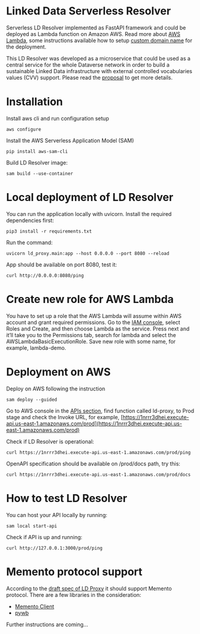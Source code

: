 # Linked Data Serverless Resolver
Serverless LD Resolver implemented as FastAPI framework and could be deployed as Lambda function on Amazon AWS. 
Read more about [AWS Lambda](https://aws.amazon.com/lambda/), some instructions available how to setup [custom domain name](https://www.serverless.com/blog/serverless-api-gateway-domain) for the deployment.

This LD Resolver was developed as a microservice that could be used as a central service for the whole Dataverse network in order to build a sustainable Linked Data infrastructure with external controlled vocabularies values (CVV) support. Please read the [proposal](https://docs.google.com/document/d/1txdcFuxskRx_tLsDQ7KKLFTMR_r9IBhorDu3V_r445w/edit?disco=AAAAIP4zcDQ&ts=607451c0&usp_dm=false) to get more details.

# Installation
Install aws cli and run configuration setup

```aws configure```

Install the AWS Serverless Application Model (SAM)

```pip install aws-sam-cli```

Build LD Resolver image:

```sam build --use-container```

# Local deployment of LD Resolver

You can run the application locally with uvicorn. Install the required dependencies first:
``` 
pip3 install -r requirements.txt
```

Run the command:

```uvicorn ld_proxy.main:app --host 0.0.0.0 --port 8080 --reload```

App should be available on port 8080, test it:

```
curl http://0.0.0.0:8080/ping
```

# Create new role for AWS Lambda

You have to set up a role that the AWS Lambda will assume within AWS account and grant required permissions. Go to the [IAM console](https://console.aws.amazon.com/iam/), select Roles and Create, and then choose Lambda as the service. Press next and it’ll take you to the Permissions tab, search for lambda and select the AWSLambdaBasicExecutionRole. Save new role with some name, for example, lambda-demo.

# Deployment on AWS 

Deploy on AWS following the instruction 

```sam deploy --guided```

Go to AWS console in the [APIs section](https://console.aws.amazon.com/apigateway/main/apis?region=us-east-1), find function called ld-proxy, to Prod stage and check the Invoke URL, for example, [https://1nrrr3dhei.execute-api.us-east-1.amazonaws.com/prod](https://1nrrr3dhei.execute-api.us-east-1.amazonaws.com/prod)

Check if LD Resolver is operational:

```curl https://1nrrr3dhei.execute-api.us-east-1.amazonaws.com/prod/ping```

OpenAPI specification should be available on /prod/docs path, try this:

```curl https://1nrrr3dhei.execute-api.us-east-1.amazonaws.com/prod/docs```

# How to test LD Resolver 

You can host your API locally by running: 

```sam local start-api```

Check if API is up and running:

```curl http://127.0.0.1:3000/prod/ping```

# Memento protocol support

According to the [draft spec of LD Proxy](https://docs.google.com/document/d/1agXiNVWx5fm1ZDEodd4kzqTz8qipFnk2oqdhd1KiDVM/edit) it should support Memento protocol. There are a few libraries in the consideration:
* [Memento Client](https://github.com/mementoweb/py-memento-client)
* [pywb](https://pywb.readthedocs.io/_/downloads/en/develop/pdf/)

Further instructions are coming...
